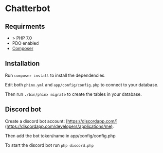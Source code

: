 # Chatterbot

## Requirments

- \> PHP 7.0
- PDO enabled
- [Composer](https://getcomposer.org/)

## Installation

Run `composer install` to install the dependencies.

Edit both `phinx.yml` and `app/config/config.php` to connect to your database.

Then run `./bin/phinx migrate` to create the tables in your database.

## Discord bot

Create a discord bot account: [https://discordapp.com/](https://discordapp.com/developers/applications/me).

Then add the bot token/name in app/config/config.php

To start the discord bot run `php discord.php`